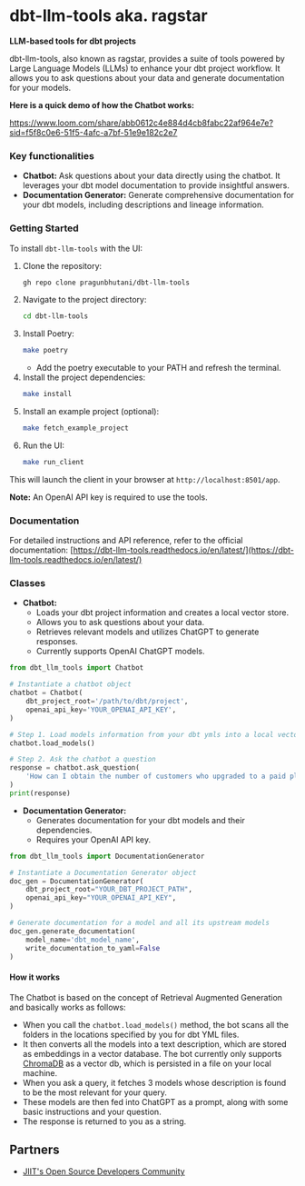 # dbt-llm-tools aka. ragstar

**LLM-based tools for dbt projects**

dbt-llm-tools, also known as ragstar, provides a suite of tools powered by Large Language Models (LLMs) to enhance your dbt project workflow. It allows you to ask questions about your data and generate documentation for your models.

**Here is a quick demo of how the Chatbot works:**

https://www.loom.com/share/abb0612c4e884d4cb8fabc22af964e7e?sid=f5f8c0e6-51f5-4afc-a7bf-51e9e182c2e7

### Key functionalities

* **Chatbot:** Ask questions about your data directly using the chatbot. It leverages your dbt model documentation to provide insightful answers.
* **Documentation Generator:** Generate comprehensive documentation for your dbt models, including descriptions and lineage information.


### Getting Started

To install `dbt-llm-tools` with the UI:

1. Clone the repository:
   ```bash
   gh repo clone pragunbhutani/dbt-llm-tools
   ```
2. Navigate to the project directory:
   ```bash
   cd dbt-llm-tools
   ```
3. Install Poetry:
   ```bash
   make poetry
   ```
   - Add the poetry executable to your PATH and refresh the terminal.
4. Install the project dependencies:
   ```bash
   make install
   ```
5. Install an example project (optional):
   ```bash
   make fetch_example_project
   ```
6. Run the UI:
   ```bash
   make run_client
   ```

This will launch the client in your browser at `http://localhost:8501/app`.

**Note:** An OpenAI API key is required to use the tools.

### Documentation

For detailed instructions and API reference, refer to the official documentation: [https://dbt-llm-tools.readthedocs.io/en/latest/](https://dbt-llm-tools.readthedocs.io/en/latest/)

### Classes

* **Chatbot:**
  - Loads your dbt project information and creates a local vector store.
  - Allows you to ask questions about your data.
  - Retrieves relevant models and utilizes ChatGPT to generate responses.
  - Currently supports OpenAI ChatGPT models.

```python
from dbt_llm_tools import Chatbot

# Instantiate a chatbot object
chatbot = Chatbot(
	dbt_project_root='/path/to/dbt/project',
	openai_api_key='YOUR_OPENAI_API_KEY',
)

# Step 1. Load models information from your dbt ymls into a local vector store
chatbot.load_models()

# Step 2. Ask the chatbot a question
response = chatbot.ask_question(
	'How can I obtain the number of customers who upgraded to a paid plan in the last 3 months?'
)
print(response)
```

* **Documentation Generator:**
  - Generates documentation for your dbt models and their dependencies.
  - Requires your OpenAI API key.

```python
from dbt_llm_tools import DocumentationGenerator

# Instantiate a Documentation Generator object
doc_gen = DocumentationGenerator(
	dbt_project_root="YOUR_DBT_PROJECT_PATH",
	openai_api_key="YOUR_OPENAI_API_KEY",
)

# Generate documentation for a model and all its upstream models
doc_gen.generate_documentation(
	model_name='dbt_model_name',
	write_documentation_to_yaml=False
)
```

#### How it works

The Chatbot is based on the concept of Retrieval Augmented Generation and basically works as follows:

- When you call the `chatbot.load_models()` method, the bot scans all the folders in the locations specified by you for dbt YML files.
- It then converts all the models into a text description, which are stored as embeddings in a vector database. The bot currently only supports [ChromaDB](https://www.trychroma.com/) as a vector db, which is persisted in a file on your local machine.
- When you ask a query, it fetches 3 models whose description is found to be the most relevant for your query.
- These models are then fed into ChatGPT as a prompt, along with some basic instructions and your question.
- The response is returned to you as a string.

## Partners

* [JIIT's Open Source Developers Community](https://github.com/osdc)
